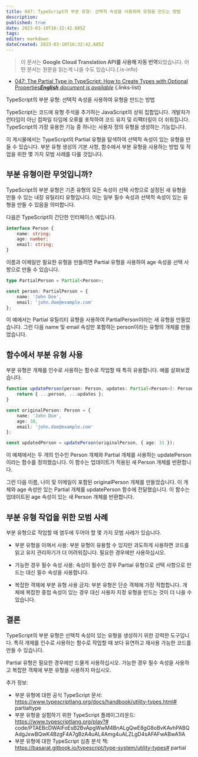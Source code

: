```yaml
---
title: 047: TypeScript의 부분 유형: 선택적 속성을 사용하여 유형을 만드는 방법
description: 
published: true
date: 2023-03-10T16:32:42.685Z
tags: 
editor: markdown
dateCreated: 2023-03-10T16:32:42.685Z
---
```


> 이 문서는 **Google Cloud Translation API를 사용해 자동 번역**되었습니다.
어떤 문서는 원문을 읽는게 나을 수도 있습니다.{.is-info}



- [047: The Partial Type in TypeScript: How to Create Types with Optional Properties***English** document is available*](/en/Knowledge-base/TypeScript/Learning/047-the-partial-type-in-typescript-how-to-create-types-with-optional-properties)
{.links-list}



TypeScript의 부분 유형: 선택적 속성을 사용하여 유형을 만드는 방법

TypeScript는 코드에 유형 주석을 추가하는 JavaScript의 상위 집합입니다. 개발자가 런타임이 아닌 컴파일 타임에 오류를 포착하여 코드 유지 및 리팩터링이 더 쉬워집니다. TypeScript의 가장 유용한 기능 중 하나는 사용자 정의 유형을 생성하는 기능입니다.

이 게시물에서는 TypeScript의 Partial 유형을 탐색하여 선택적 속성이 있는 유형을 만들 수 있습니다. 부분 유형 생성의 기본 사항, 함수에서 부분 유형을 사용하는 방법 및 작업을 위한 몇 가지 모범 사례를 다룰 것입니다.

## 부분 유형이란 무엇입니까?

TypeScript의 부분 유형은 기존 유형의 모든 속성이 선택 사항으로 설정된 새 유형을 만들 수 있는 내장 유틸리티 유형입니다. 이는 일부 필수 속성과 선택적 속성이 있는 유형을 만들 수 있음을 의미합니다.

다음은 TypeScript의 간단한 인터페이스 예입니다.

```typescript
interface Person {
    name: string;
    age: number;
    email: string;
}
```

이름과 이메일만 필요한 유형을 만들려면 Partial 유형을 사용하여 age 속성을 선택 사항으로 만들 수 있습니다.

```typescript
type PartialPerson = Partial<Person>;

const person: PartialPerson = {
    name: 'John Doe',
    email: 'john.doe@example.com'
};
```

이 예에서는 Partial 유틸리티 유형을 사용하여 PartialPerson이라는 새 유형을 만들었습니다. 그런 다음 name 및 email 속성만 포함하는 person이라는 유형의 개체를 만들었습니다.

## 함수에서 부분 유형 사용

부분 유형은 개체를 인수로 사용하는 함수로 작업할 때 특히 유용합니다. 예를 살펴보겠습니다.

```typescript
function updatePerson(person: Person, updates: Partial<Person>): Person {
    return { ...person, ...updates };
}

const originalPerson: Person = {
    name: 'John Doe',
    age: 30,
    email: 'john.doe@example.com'
};

const updatedPerson = updatePerson(originalPerson, { age: 31 });
```

이 예제에서는 두 개의 인수인 Person 개체와 Partial<Person> 개체를 사용하는 updatePerson이라는 함수를 정의했습니다. 이 함수는 업데이트가 적용된 새 Person 개체를 반환합니다.

그런 다음 이름, 나이 및 이메일이 포함된 originalPerson 개체를 만들었습니다. 이 개체와 age 속성만 있는 Partial<Person> 개체를 updatePerson 함수에 전달했습니다. 이 함수는 업데이트된 age 속성이 있는 새 Person 개체를 반환합니다.

## 부분 유형 작업을 위한 모범 사례

부분 유형으로 작업할 때 염두에 두어야 할 몇 가지 모범 사례가 있습니다.

- 부분 유형을 아껴서 사용: 부분 유형이 유용할 수 있지만 과도하게 사용하면 코드를 읽고 유지 관리하기가 더 어려워집니다. 필요한 경우에만 사용하십시오.

- 가능한 경우 필수 속성 사용: 속성이 필수인 경우 Partial 유형으로 선택 사항으로 만드는 대신 필수 속성을 사용합니다.

- 복잡한 객체에 부분 유형 사용 금지: 부분 유형은 단순 객체에 가장 적합합니다. 개체에 복잡한 중첩 속성이 있는 경우 대신 사용자 지정 유형을 만드는 것이 더 나을 수 있습니다.

## 결론

TypeScript의 부분 유형은 선택적 속성이 있는 유형을 생성하기 위한 강력한 도구입니다. 특히 개체를 인수로 사용하는 함수로 작업할 때 보다 유연하고 재사용 가능한 코드를 만들 수 있습니다.

Partial 유형은 필요한 경우에만 드물게 사용하십시오. 가능한 경우 필수 속성을 사용하고 복잡한 객체에 부분 유형을 사용하지 마십시오.

추가 정보:
- 부분 유형에 대한 공식 TypeScript 문서: https://www.typescriptlang.org/docs/handbook/utility-types.html# partialtype
- 부분 유형을 실험하기 위한 TypeScript 플레이그라운드: https://www.typescriptlang.org/play?# code/PTAEBcDWAIFoEsB2BvApgWwM4BnALgQwE8gG8oBvKAvhPABQAdgJxwBQwK4BzgF4A7gBzA4uAL4Amg4uALZLgD4sAFAFwABwA1IA
- 부분 유형에 대한 TypeScript 심층 분석 책: https://basarat.gitbook.io/typescript/type-system/utility-types# partial